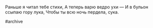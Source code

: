 Раньше я читал тебе стихи,
А теперь варю ведро ухи —
И в бульон ссыпаю гору лука,
Чтобы ты всю ночь пердела, сука.

#archive